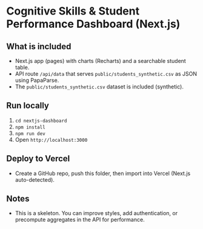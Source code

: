# Cognitive Skills & Student Performance Dashboard (Next.js)

## What is included
- Next.js app (pages) with charts (Recharts) and a searchable student table.
- API route `/api/data` that serves `public/students_synthetic.csv` as JSON using PapaParse.
- The `public/students_synthetic.csv` dataset is included (synthetic).

## Run locally
1. `cd nextjs-dashboard`
2. `npm install`
3. `npm run dev`
4. Open `http://localhost:3000`

## Deploy to Vercel
- Create a GitHub repo, push this folder, then import into Vercel (Next.js auto-detected).

## Notes
- This is a skeleton. You can improve styles, add authentication, or precompute aggregates in the API for performance.
